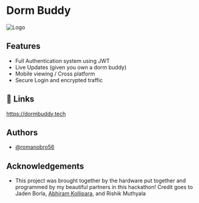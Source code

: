 
# Dorm Buddy



![Logo](https://www.dormbuddy.tech/dormbuddy.webp)


## Features

- Full Authentication system using JWT
- Live Updates (given you own a dorm buddy)
- Mobile viewing / Cross platform
- Secure Login and encrypted traffic


## 🔗 Links
https://dormbuddy.tech


## Authors

- [@romanobro56](https://www.github.com/romanobro56)


## Acknowledgements
- This project was brought together by the hardware put together and programmed by my beautiful partners in this hackathon! Credit goes to Jaden Borla, [Abhiram Kollipara](https://github.com/AbhiK1212), and Rishik Muthyala 

